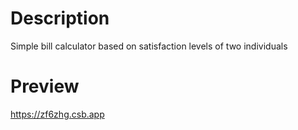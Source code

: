 # Description

Simple bill calculator based on satisfaction levels of two individuals

# Preview

https://zf6zhg.csb.app
